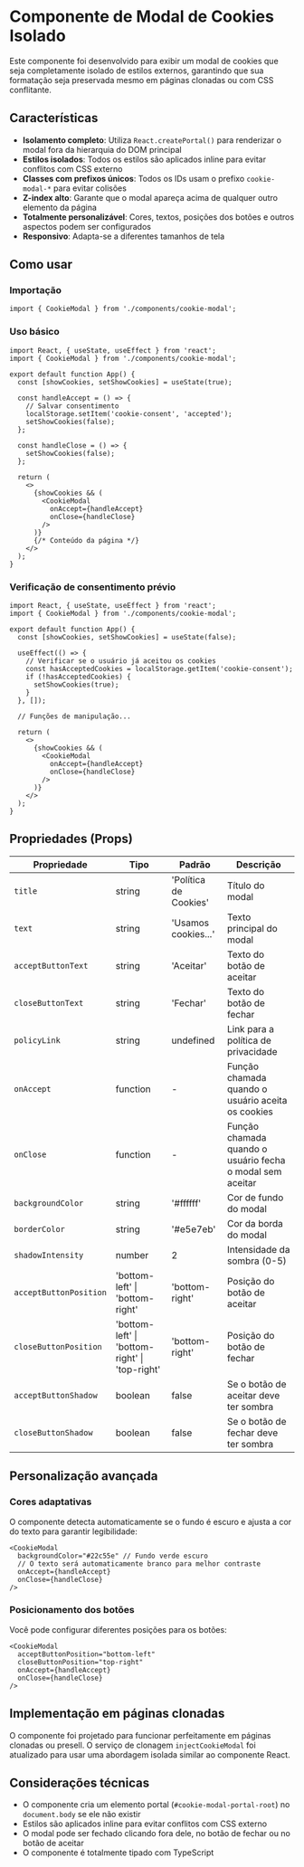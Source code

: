 # Componente de Modal de Cookies Isolado

Este componente foi desenvolvido para exibir um modal de cookies que seja completamente isolado de estilos externos, garantindo que sua formatação seja preservada mesmo em páginas clonadas ou com CSS conflitante.

## Características

- **Isolamento completo**: Utiliza `React.createPortal()` para renderizar o modal fora da hierarquia do DOM principal
- **Estilos isolados**: Todos os estilos são aplicados inline para evitar conflitos com CSS externo
- **Classes com prefixos únicos**: Todos os IDs usam o prefixo `cookie-modal-*` para evitar colisões
- **Z-index alto**: Garante que o modal apareça acima de qualquer outro elemento da página
- **Totalmente personalizável**: Cores, textos, posições dos botões e outros aspectos podem ser configurados
- **Responsivo**: Adapta-se a diferentes tamanhos de tela

## Como usar

### Importação

```tsx
import { CookieModal } from './components/cookie-modal';
```

### Uso básico

```tsx
import React, { useState, useEffect } from 'react';
import { CookieModal } from './components/cookie-modal';

export default function App() {
  const [showCookies, setShowCookies] = useState(true);

  const handleAccept = () => {
    // Salvar consentimento
    localStorage.setItem('cookie-consent', 'accepted');
    setShowCookies(false);
  };

  const handleClose = () => {
    setShowCookies(false);
  };

  return (
    <>
      {showCookies && (
        <CookieModal
          onAccept={handleAccept}
          onClose={handleClose}
        />
      )}
      {/* Conteúdo da página */}
    </>
  );
}
```

### Verificação de consentimento prévio

```tsx
import React, { useState, useEffect } from 'react';
import { CookieModal } from './components/cookie-modal';

export default function App() {
  const [showCookies, setShowCookies] = useState(false);

  useEffect(() => {
    // Verificar se o usuário já aceitou os cookies
    const hasAcceptedCookies = localStorage.getItem('cookie-consent');
    if (!hasAcceptedCookies) {
      setShowCookies(true);
    }
  }, []);

  // Funções de manipulação...

  return (
    <>
      {showCookies && (
        <CookieModal
          onAccept={handleAccept}
          onClose={handleClose}
        />
      )}
    </>
  );
}
```

## Propriedades (Props)

| Propriedade | Tipo | Padrão | Descrição |
|-------------|------|--------|------------|
| `title` | string | 'Política de Cookies' | Título do modal |
| `text` | string | 'Usamos cookies...' | Texto principal do modal |
| `acceptButtonText` | string | 'Aceitar' | Texto do botão de aceitar |
| `closeButtonText` | string | 'Fechar' | Texto do botão de fechar |
| `policyLink` | string | undefined | Link para a política de privacidade |
| `onAccept` | function | - | Função chamada quando o usuário aceita os cookies |
| `onClose` | function | - | Função chamada quando o usuário fecha o modal sem aceitar |
| `backgroundColor` | string | '#ffffff' | Cor de fundo do modal |
| `borderColor` | string | '#e5e7eb' | Cor da borda do modal |
| `shadowIntensity` | number | 2 | Intensidade da sombra (0-5) |
| `acceptButtonPosition` | 'bottom-left' \| 'bottom-right' | 'bottom-right' | Posição do botão de aceitar |
| `closeButtonPosition` | 'bottom-left' \| 'bottom-right' \| 'top-right' | 'bottom-right' | Posição do botão de fechar |
| `acceptButtonShadow` | boolean | false | Se o botão de aceitar deve ter sombra |
| `closeButtonShadow` | boolean | false | Se o botão de fechar deve ter sombra |

## Personalização avançada

### Cores adaptativas

O componente detecta automaticamente se o fundo é escuro e ajusta a cor do texto para garantir legibilidade:

```tsx
<CookieModal
  backgroundColor="#22c55e" // Fundo verde escuro
  // O texto será automaticamente branco para melhor contraste
  onAccept={handleAccept}
  onClose={handleClose}
/>
```

### Posicionamento dos botões

Você pode configurar diferentes posições para os botões:

```tsx
<CookieModal
  acceptButtonPosition="bottom-left"
  closeButtonPosition="top-right"
  onAccept={handleAccept}
  onClose={handleClose}
/>
```

## Implementação em páginas clonadas

O componente foi projetado para funcionar perfeitamente em páginas clonadas ou presell. O serviço de clonagem `injectCookieModal` foi atualizado para usar uma abordagem isolada similar ao componente React.

## Considerações técnicas

- O componente cria um elemento portal (`#cookie-modal-portal-root`) no `document.body` se ele não existir
- Estilos são aplicados inline para evitar conflitos com CSS externo
- O modal pode ser fechado clicando fora dele, no botão de fechar ou no botão de aceitar
- O componente é totalmente tipado com TypeScript